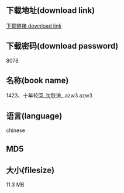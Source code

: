 ## 下载地址(download link)
[下载链接 download link](https://voluble-croquembouche-d321dc.netlify.app/?s=1423%E3%80%81%E5%8D%81%E5%B9%B4%E8%BD%AE%E5%9B%9E_%E6%B2%88%E8%81%94%E6%B6%9B_.azw3)

## 下载密码(download password)
8078

## 名称(book name)
1423、十年轮回_沈联涛_.azw3.azw3

## 语言(language)
chinese

## MD5


## 大小(filesize)
11.3 MB
